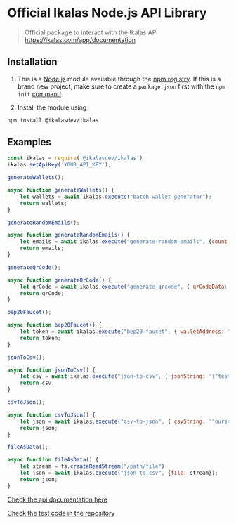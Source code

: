 # Official Ikalas Node.js API Library

> Official package to interact with the Ikalas API https://ikalas.com/app/documentation
## Installation

1. This is a [Node.js](https://nodejs.org/en/) module available through the
[npm registry](https://www.npmjs.com/).
If this is a brand new project, make sure to create a `package.json` first with
the ``npm init``  [command](https://docs.npmjs.com/creating-a-package-json-file).

2. Install the module using
```bash
npm install @ikalasdev/ikalas
```

## Examples

```js
const ikalas = require('@ikalasdev/ikalas')
ikalas.setApiKey('YOUR_API_KEY');

generateWallets();

async function generateWallets() {
    let wallets = await ikalas.execute("batch-wallet-generator");
    return wallets;
}

generateRandomEmails();

async function generateRandomEmails() {
    let emails = await ikalas.execute("generate-random-emails", {count:5});
    return emails;
}

generateQrCode();

async function generateQrCode() {
    let qrCode = await ikalas.execute("generate-qrcode", { qrCodeData: "ikalas" });
    return qrCode;
}

bep20Faucet();

async function bep20Faucet() {
    let token = await ikalas.execute("bep20-faucet", { walletAddress: "YOUR_WALLET_ADDRESS"});
    return token;
}

jsonToCsv();

async function jsonToCsv() {
    let csv = await ikalas.execute("json-to-csv", { jsonString: '{"test":"ikalas"}'});
    return csv;
}

csvToJson();

async function csvToJson() {
    let json = await ikalas.execute("csv-to-json", { csvString: '"ourselves","fly","ring"\n"putting","running","catch"\n"afternoon","full","research"\n' });
    return json;
}

fileAsData();

async function fileAsData() {
    let stream = fs.createReadStream("/path/file")
    let json = await ikalas.execute("json-to-csv", {file: stream});
    return json;
}
```

[Check the api documentation here](https://ikalas.com/app/documentation)

[Check the test code in the repository](https://github.com/ikalasdev/ikalas-nodejs)